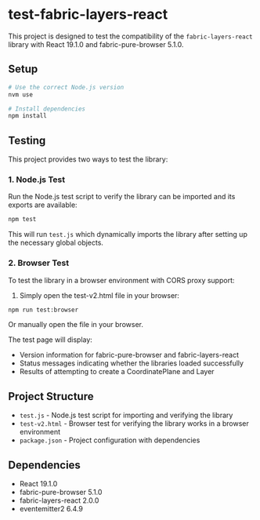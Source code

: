 # test-fabric-layers-react

This project is designed to test the compatibility of the `fabric-layers-react` library with React 19.1.0 and fabric-pure-browser 5.1.0.

## Setup

```bash
# Use the correct Node.js version
nvm use

# Install dependencies
npm install
```

## Testing

This project provides two ways to test the library:

### 1. Node.js Test

Run the Node.js test script to verify the library can be imported and its exports are available:

```bash
npm test
```

This will run `test.js` which dynamically imports the library after setting up the necessary global objects.

### 2. Browser Test

To test the library in a browser environment with CORS proxy support:

1. Simply open the test-v2.html file in your browser:

```bash
npm run test:browser
```

Or manually open the file in your browser.

The test page will display:
- Version information for fabric-pure-browser and fabric-layers-react
- Status messages indicating whether the libraries loaded successfully
- Results of attempting to create a CoordinatePlane and Layer

## Project Structure

- `test.js` - Node.js test script for importing and verifying the library
- `test-v2.html` - Browser test for verifying the library works in a browser environment
- `package.json` - Project configuration with dependencies

## Dependencies

- React 19.1.0
- fabric-pure-browser 5.1.0
- fabric-layers-react 2.0.0
- eventemitter2 6.4.9
